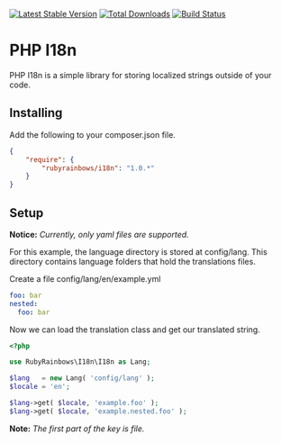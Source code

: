 [![Latest Stable Version](https://poser.pugx.org/leaphly/cart-bundle/version.svg)](https://packagist.org/packages/leaphly/cart-bundle)
[![Total Downloads](https://poser.pugx.org/rubyrainbows/cache/downloads.svg)](https://packagist.org/packages/rubyrainbows/cache)
[![Build Status](https://travis-ci.org/rubyrainbows/php-i18n.svg?branch=v1.0.1)](https://travis-ci.org/rubyrainbows/php-i18n)

# PHP I18n

PHP I18n is a simple library for storing localized strings outside of your code.

## Installing

Add the following to your composer.json file.

```json
{
    "require": {
        "rubyrainbows/i18n": "1.0.*"
    }
}
```

## Setup

**Notice:** *Currently, only yaml files are supported.*

For this example, the language directory is stored at config/lang.  This directory contains language folders that hold the translations files.

Create a file config/lang/en/example.yml

```yaml
foo: bar
nested:
  foo: bar
```

Now we can load the translation class and get our translated string.

```php
<?php

use RubyRainbows\I18n\I18n as Lang;

$lang   = new Lang( 'config/lang' );
$locale = 'en';

$lang->get( $locale, 'example.foo' );
$lang->get( $locale, 'example.nested.foo' );
```

**Note:** *The first part of the key is file.*
